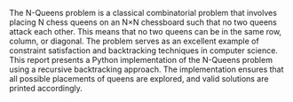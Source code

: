 The N-Queens problem is a classical combinatorial problem that involves placing N chess queens on an N×N chessboard such that no two queens attack each other. This means that no two queens can be in the same row, column, or diagonal. The problem serves as an excellent example of constraint satisfaction and backtracking techniques in computer science.
This report presents a Python implementation of the N-Queens problem using a recursive backtracking approach. The implementation ensures that all possible placements of queens are explored, and valid solutions are printed accordingly.
